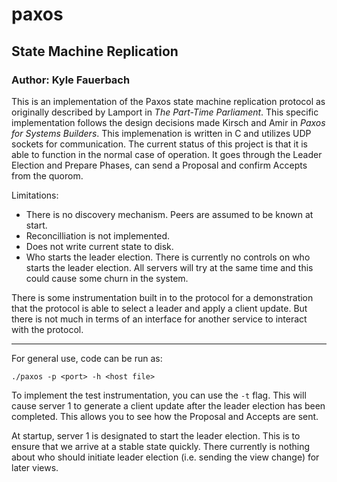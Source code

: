 # paxos

## State Machine Replication

### Author: Kyle Fauerbach

This is an implementation of the Paxos state machine replication protocol as originally described by Lamport in *The Part-Time Parliament*. This specific implementation follows the design decisions made Kirsch and Amir in *Paxos for Systems Builders*. This implemenation is written in C and utilizes UDP sockets for communication. The current status of this project is that it is able to function in the normal case of operation. It goes through the Leader Election and Prepare Phases, can send a Proposal and confirm Accepts from the quorom.

Limitations:
  * There is no discovery mechanism. Peers are assumed to be known at start.
  * Reconcilliation is not implemented.
  * Does not write current state to disk.
  * Who starts the leader election. There is currently no controls on who starts the leader election. All servers will try at the same time and this could cause some churn in the system.

There is some instrumentation built in to the protocol for a demonstration that the protocol is able to select a leader and apply a client update. But there is not much in terms of an interface for another service to interact with the protocol.

---

For general use, code can be run as:

`./paxos -p <port> -h <host file>`

To implement the test instrumentation, you can use the `-t` flag. This will cause server 1 to generate a client update after the leader election has been completed. This allows you to see how the Proposal and Accepts are sent.

At startup, server 1 is designated to start the leader election. This is to ensure that we arrive at a stable state quickly. There currently is nothing about who should initiate leader election (i.e. sending the view change) for later views.

